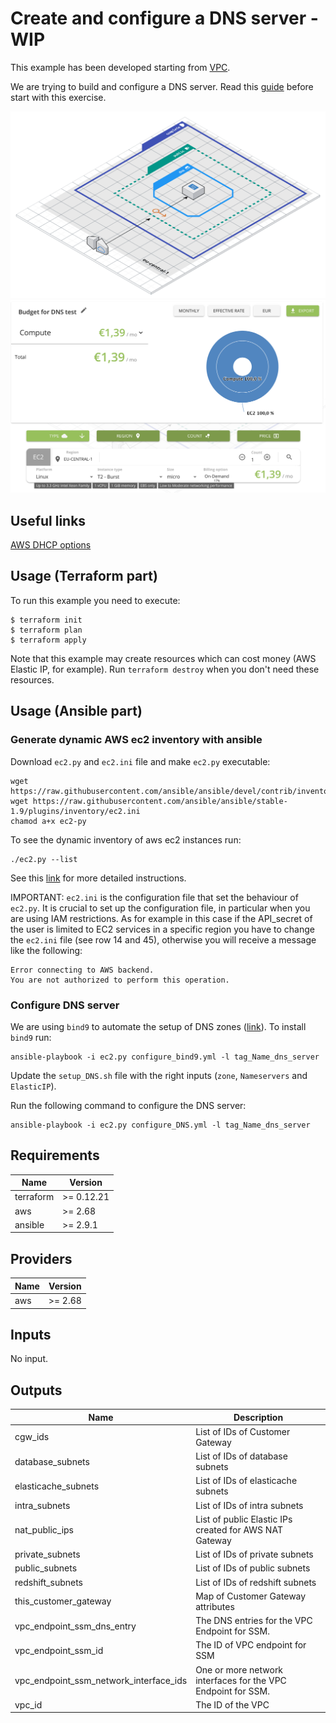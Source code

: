 # Create and configure a DNS server - WIP

This example has been developed starting from [VPC](../VPC).

We are trying to build and configure a DNS server. Read this [guide](https://badshah.io/how-i-hosted-a-dns-server-on-aws/) before start with this exercise.

![Architectural diagram](./images/DNStest.png)
![Estimated budget](./images/DNStestbudget.png)

## Useful links

[AWS DHCP options](https://docs.aws.amazon.com/vpc/latest/userguide/VPC_DHCP_Options.html)

## Usage (Terraform part)

To run this example you need to execute:

```
$ terraform init
$ terraform plan
$ terraform apply
```

Note that this example may create resources which can cost money (AWS Elastic IP, for example). Run `terraform destroy` when you don't need these resources.

## Usage (Ansible part)

### Generate dynamic AWS ec2 inventory with ansible

Download `ec2.py` and `ec2.ini` file and make `ec2.py` executable:

```
wget https://raw.githubusercontent.com/ansible/ansible/devel/contrib/inventory/ec2.py
wget https://raw.githubusercontent.com/ansible/ansible/stable-1.9/plugins/inventory/ec2.ini
chamod a+x ec2-py
```

To see the dynamic inventory of aws ec2 instances run:
```
./ec2.py --list
```

See this [link](https://aws.amazon.com/blogs/apn/getting-started-with-ansible-and-dynamic-amazon-ec2-inventory-management/) for more detailed instructions.

IMPORTANT: `ec2.ini` is the configuration file that set the behaviour of `ec2.py`. It is crucial to set up the configuration file, in particular when you are using IAM restrictions. As for example in this case if the API_secret of the user is limited to EC2 services in a specific region you have to change the `ec2.ini` file (see row 14 and 45), otherwise you will receive a message like the following:
```
Error connecting to AWS backend.
You are not authorized to perform this operation.
```

### Configure DNS server

We are using `bind9` to automate the setup of DNS zones ([link](https://help.ubuntu.com/community/BIND9ServerHowto)).
To install `bind9` run:
```
ansible-playbook -i ec2.py configure_bind9.yml -l tag_Name_dns_server
```
Update the `setup_DNS.sh` file with the right inputs (`zone`, `Nameservers` and `ElasticIP`).

Run the following command to configure the DNS server:
```
ansible-playbook -i ec2.py configure_DNS.yml -l tag_Name_dns_server
```

<!-- BEGINNING OF PRE-COMMIT-TERRAFORM DOCS HOOK -->
## Requirements

| Name | Version |
|------|---------|
| terraform | >= 0.12.21 |
| aws | >= 2.68 |
| ansible | >= 2.9.1 |

## Providers

| Name | Version |
|------|---------|
| aws | >= 2.68 |

## Inputs

No input.

## Outputs

| Name | Description |
|------|-------------|
| cgw\_ids | List of IDs of Customer Gateway |
| database\_subnets | List of IDs of database subnets |
| elasticache\_subnets | List of IDs of elasticache subnets |
| intra\_subnets | List of IDs of intra subnets |
| nat\_public\_ips | List of public Elastic IPs created for AWS NAT Gateway |
| private\_subnets | List of IDs of private subnets |
| public\_subnets | List of IDs of public subnets |
| redshift\_subnets | List of IDs of redshift subnets |
| this\_customer\_gateway | Map of Customer Gateway attributes |
| vpc\_endpoint\_ssm\_dns\_entry | The DNS entries for the VPC Endpoint for SSM. |
| vpc\_endpoint\_ssm\_id | The ID of VPC endpoint for SSM |
| vpc\_endpoint\_ssm\_network\_interface\_ids | One or more network interfaces for the VPC Endpoint for SSM. |
| vpc\_id | The ID of the VPC |


<!-- END OF PRE-COMMIT-TERRAFORM DOCS HOOK -->
